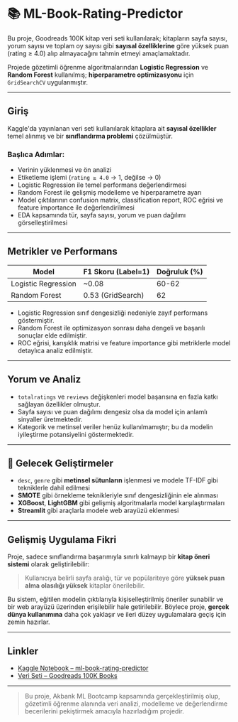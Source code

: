 # 📚 ML-Book-Rating-Predictor

Bu proje, Goodreads 100K kitap veri seti kullanılarak; kitapların sayfa sayısı, yorum sayısı ve toplam oy sayısı gibi **sayısal özelliklerine** göre yüksek puan (rating ≥ 4.0) alıp almayacağını tahmin etmeyi amaçlamaktadır.

Projede gözetimli öğrenme algoritmalarından **Logistic Regression** ve **Random Forest** kullanılmış; **hiperparametre optimizasyonu** için `GridSearchCV` uygulanmıştır.

---

## Giriş

Kaggle'da yayınlanan veri seti kullanılarak kitaplara ait **sayısal özellikler** temel alınmış ve bir **sınıflandırma problemi** çözülmüştür.

### Başlıca Adımlar:

- Verinin yüklenmesi ve ön analizi  
- Etiketleme işlemi (`rating ≥ 4.0` → 1, değilse → 0)  
- Logistic Regression ile temel performans değerlendirmesi  
- Random Forest ile gelişmiş modelleme ve hiperparametre ayarı  
- Model çıktılarının confusion matrix, classification report, ROC eğrisi ve feature importance ile değerlendirilmesi  
- EDA kapsamında tür, sayfa sayısı, yorum ve puan dağılımı görselleştirilmesi  

---

## Metrikler ve Performans

| Model              | F1 Skoru (Label=1) | Doğruluk (%) |
|--------------------|--------------------|--------------|
| Logistic Regression| ~0.08              | 60-62        |
| Random Forest      | 0.53 (GridSearch)  | 62           |

- Logistic Regression sınıf dengesizliği nedeniyle zayıf performans göstermiştir.
- Random Forest ile optimizasyon sonrası daha dengeli ve başarılı sonuçlar elde edilmiştir.
- ROC eğrisi, karışıklık matrisi ve feature importance gibi metriklerle model detaylıca analiz edilmiştir.

---

## Yorum ve Analiz

- `totalratings` ve `reviews` değişkenleri model başarısına en fazla katkı sağlayan özellikler olmuştur.
- Sayfa sayısı ve puan dağılımı dengesiz olsa da model için anlamlı sinyaller üretmektedir.
- Kategorik ve metinsel veriler henüz kullanılmamıştır; bu da modelin iyileştirme potansiyelini göstermektedir.

---

## 🔧 Gelecek Geliştirmeler

- `desc`, `genre` gibi **metinsel sütunların** işlenmesi ve modele TF-IDF gibi tekniklerle dahil edilmesi  
- **SMOTE** gibi örnekleme teknikleriyle sınıf dengesizliğinin ele alınması  
- **XGBoost**, **LightGBM** gibi gelişmiş algoritmalarla model karşılaştırmaları  
- **Streamlit** gibi araçlarla modele web arayüzü eklenmesi  

---

## Gelişmiş Uygulama Fikri

Proje, sadece sınıflandırma başarımıyla sınırlı kalmayıp bir **kitap öneri sistemi** olarak geliştirilebilir:

> Kullanıcıya belirli sayfa aralığı, tür ve popülariteye göre **yüksek puan alma olasılığı yüksek** kitaplar önerilebilir.

Bu sistem, eğitilen modelin çıktılarıyla kişiselleştirilmiş öneriler sunabilir ve bir web arayüzü üzerinden erişilebilir hale getirilebilir. Böylece proje, **gerçek dünya kullanımına** daha çok yaklaşır ve ileri düzey uygulamalara geçiş için zemin hazırlar.

---

## Linkler

- [Kaggle Notebook – ml-book-rating-predictor](https://www.kaggle.com/code/evvalerel/ml-book-rating-predictor)  
- [Veri Seti – Goodreads 100K Books](https://www.kaggle.com/datasets/arashnic/goodreads-books)

---

> Bu proje, Akbank ML Bootcamp kapsamında gerçekleştirilmiş olup, gözetimli öğrenme alanında veri analizi, modelleme ve değerlendirme becerilerini pekiştirmek amacıyla hazırladığım projedir.
